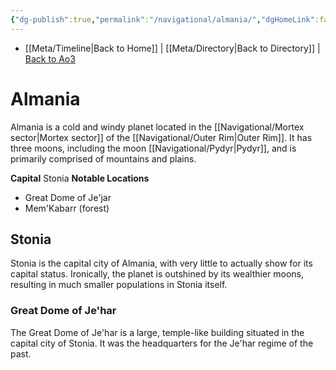 ```yaml
---
{"dg-publish":true,"permalink":"/navigational/almania/","dgHomeLink":false}
---
```


- [[Meta/Timeline\|Back to Home]] | [[Meta/Directory\|Back to Directory]] | [Back to Ao3](https://archiveofourown.org/works/19334440/chapters/45992584)

# Almania
Almania is a cold and windy planet located in the [[Navigational/Mortex sector\|Mortex sector]] of the [[Navigational/Outer Rim\|Outer Rim]]. It has three moons, including the moon [[Navigational/Pydyr\|Pydyr]], and is primarily comprised of mountains and plains. 

**Capital** Stonia 
**Notable Locations**
- Great Dome of Je'jar
- Mem'Kabarr (forest)

## Stonia
Stonia is the capital city of Almania, with very little to actually show for its capital status. Ironically, the planet is outshined by its wealthier moons, resulting in much smaller populations in Stonia itself.

### Great Dome of Je'har
The Great Dome of Je'har is a large, temple-like building situated in the capital city of Stonia. It was the headquarters for the Je'har regime of the past. 